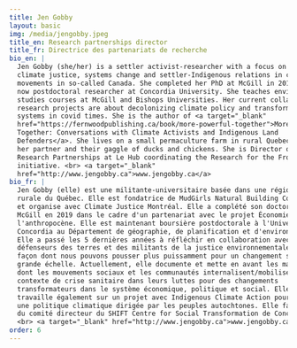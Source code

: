 ```yaml
---
title: Jen Gobby
layout: basic
img: /media/jengobby.jpeg
title_en: Research partnerships director
title_fr: Directrice des partenariats de recherche
bio_en: |
  Jen Gobby (she/her) is a settler activist-researcher with a focus on
  climate justice, systems change and settler-Indigenous relations in climate
  movements in so-called Canada. She completed her PhD at McGill in 2019 and is
  now postdoctoral researcher at Concordia University. She teaches environmental
  studies courses at McGill and Bishops Universities. Her current collaborative
  research projects are about decolonizing climate policy and transforming
  systems in covid times. She is the author of <a target="_blank"
  href="https://fernwoodpublishing.ca/book/more-powerful-together">More Powerful
  Together: Conversations with Climate Activists and Indigenous Land
  Defenders</a>. She lives on a small permaculture farm in rural Quebec, with
  her partner and their gaggle of ducks and chickens. She is Director of
  Research Partnerships at Le Hub coordinating the Research for the Frontlines
  initiative. <br> <a target="_blank"
  href="http://www.jengobby.ca">www.jengobby.ca</a>
bio_fr: |
  Jen Gobby (elle) est une militante-universitaire basée dans une région
  rurale du Québec. Elle est fondatrice de MudGirls Natural Building Collective
  et organise avec Climate Justice Montréal. Elle a complété son doctorat à
  McGill en 2019 dans le cadre d'un partenariat avec le projet Économie pour
  l'anthropocène. Elle est maintenant boursière postdoctorale à l'Université
  Concordia au Département de géographie, de planification et d'environnement.
  Elle a passé les 5 dernières années à réfléchir en collaboration avec des
  défenseurs des terres et des militants de la justice environnementale sur la
  façon dont nous pouvons pousser plus puissamment pour un changement social à
  grande échelle. Actuellement, elle documente et mette en avant les manières
  dont les mouvements sociaux et les communautés internalisent/mobilisent le
  contexte de crise sanitaire dans leurs luttes pour des changements
  transformateurs dans le système économique, politique et social. Elle
  travaille également sur un projet avec Indigenous Climate Action pour élaborer
  une politique climatique dirigée par les peuples autochtones. Elle fait partie
  du comité directeur du SHIFT Centre for Social Transformation de Concordia.
  <br> <a target="_blank" href="http://www.jengobby.ca">www.jengobby.ca</a>
order: 6
---
```

